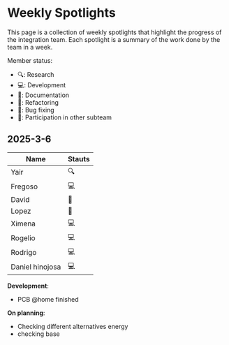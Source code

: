 # Weekly Spotlights
This page is a collection of weekly spotlights that highlight the progress of the integration team. Each spotlight is a summary of the work done by the team in a week.

Member status:

- 🔍: Research
- 💻: Development
- 📝: Documentation
- 🔄: Refactoring
- 🔧: Bug fixing
- 🤝: Participation in other subteam

## 2025-3-6

| Name     | Stauts |
| -------- | ------ |
| Yair    |    🔍    |
| Fregoso |     💻   |
| David    |     📝   |
| Lopez |     📝   |
| Ximena |     💻  |
| Rogelio   |    💻     |
| Rodrigo  |   💻  |
| Daniel hinojosa |   💻  |


**Development**:
- PCB @home finished


**On planning**:
- Checking different alternatives energy
- checking base
